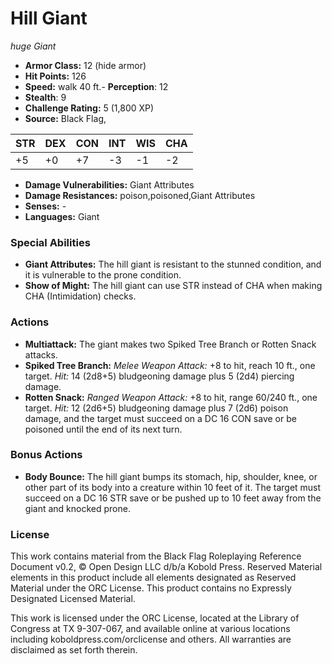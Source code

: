 # Hill Giant

*huge* *Giant*

- **Armor Class:** 12 (hide armor)
- **Hit Points:** 126 
- **Speed:** walk 40 ft.- **Perception**: 12
- **Stealth**: 9
- **Challenge Rating:** 5 (1,800 XP)
- **Source:** Black Flag,

| STR | DEX | CON | INT | WIS | CHA |
| --- | --- | --- | --- | --- | --- |
| +5 | +0 | +7 | -3 | -1 | -2 |

- **Damage Vulnerabilities:** Giant Attributes
- **Damage Resistances:** poison,poisoned,Giant Attributes
- **Senses:** -
- **Languages:** Giant

### Special Abilities

- **Giant Attributes:** The hill giant is resistant to the stunned condition, and it is vulnerable to the prone condition.
- **Show of Might:** The hill giant can use STR instead of CHA when making CHA (Intimidation) checks.

### Actions

- **Multiattack:** The giant makes two Spiked Tree Branch or Rotten Snack attacks.
- **Spiked Tree Branch:** _Melee Weapon Attack:_ +8 to hit, reach 10 ft., one target. _Hit:_ 14 (2d8+5) bludgeoning damage plus 5 (2d4) piercing damage.
- **Rotten Snack:** _Ranged Weapon Attack:_ +8 to hit, range 60/240 ft., one target. _Hit:_ 12 (2d6+5) bludgeoning damage plus 7 (2d6) poison damage, and the target must succeed on a DC 16 CON save or be poisoned until the end of its next turn.

### Bonus Actions

- **Body Bounce:** The hill giant bumps its stomach, hip, shoulder, knee, or other part of its body into a creature within 10 feet of it. The target must succeed on a DC 16 STR save or be pushed up to 10 feet away from the giant and knocked prone.


### License

This work contains material from the Black Flag Roleplaying Reference Document v0.2, © Open Design LLC d/b/a Kobold Press. Reserved Material elements in this product include all elements designated as Reserved Material under the ORC License. This product contains no Expressly Designated Licensed Material.

This work is licensed under the ORC License, located at the Library of Congress at TX 9-307-067, and available online at various locations including koboldpress.com/orclicense and others. All warranties are disclaimed as set forth therein.
